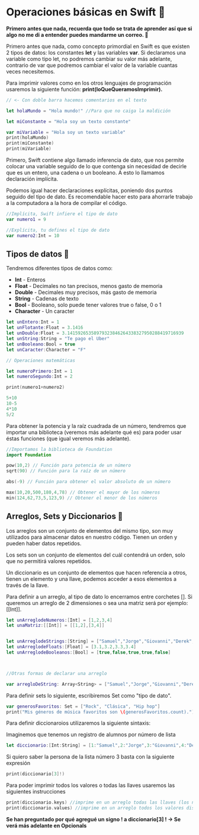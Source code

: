 

# Operaciones básicas en Swift 🐥
 
 **Primero antes que nada, recuerda que todo se trata de aprender así que si algo no me di a entender puedes mandarme un correo. 🐶**
 
 
Primero antes que nada, como concepto primordial en Swift es que existen 2 tipos de datos: los constantes **let** y las variables **var**. Si declaramos una variable como tipo let, no podremos cambiar su valor más adelante, contrario de var que podremos cambiar el valor de la variable cuantas veces necesitemos.

Para imprimir valores como en los otros lenguajes de programación usaremos la siguiente función: **print(loQueQueramosImprimir).**


```swift
// <- Con doble barra hacemos comentarios en el texto

let holaMundo = "Hola mundo!" //Para que no caiga la maldición

let miConstante = "Hola soy un texto constante"

var miVariable = "Hola soy un texto variable"
print(holaMundo)
print(miConstante)
print(miVariable)
```
Primero, Swift contiene algo llamado inferencia de dato, que nos permite colocar una variable seguido de lo que contenga sin necesidad de decirle que es un entero, una cadena o un booleano. A esto lo llamamos declaración implícita.

Podemos igual hacer declaraciones explícitas, poniendo dos puntos seguido del tipo de dato. Es recomendable hacer esto para ahorrarle trabajo a la computadora a la hora de compilar el código.

```swift
//Implícita, Swift infiere el tipo de dato
var numero1 = 9

//Explícita, tu defines el tipo de dato
var numero2:Int = 10


```


## Tipos de datos 🦁

 Tendremos diferentes tipos de datos como:
 
- **Int** - Enteros
- **Float** - Decimales no tan precisos, menos gasto de memoria
- **Double** - Decimales muy precisos, más gasto de memoria
- **String** - Cadenas de texto
- **Bool** - Booleano, solo puede tener valores true o false, 0 o 1
- **Character** - Un caracter
 
```swift
let unEntero:Int = 1
let unFlotante:Float = 3.1416
let unDouble:Float = 3.14159265358979323846264338327950288419716939
let unString:String = "Te pago el Uber"
let unBooleano:Bool = true
let unCaracter:Character = "F"

// Operaciones matemáticas

let numeroPrimero:Int = 1
let numeroSegundo:Int = 2

print(numero1+numero2)

5+10
10-5
4*10
5/2

```

Para obtener la potencia y la raíz cuadrada de un número, tendremos que importar una biblioteca (veremos más adelante qué es) para poder usar éstas funciones (que igual veremos más adelante).


```swift
//Importamos la biblioteca de Foundation
import Foundation

pow(10,2) // Función para potencia de un número
sqrt(90) // Función para la raíz de un número

abs(-9) // Función para obtener el valor absoluto de un número

max(10,20,500,180,4,78) // Obtener el mayor de los números
min(124,62,73,5,123,9) // Obtener el menor de los números

```


## Arreglos, Sets y Diccionarios 🦊

Los arreglos son un conjunto de elementos del mismo tipo, son muy utilizados para almacenar datos en nuestro código. Tienen un orden y pueden haber datos repetidos.

Los sets son un conjunto de elementos del cuál contendrá un orden, solo que no permitirá valores repetidos.

Un diccionario es un conjunto de elementos que hacen referencia a otros, tienen un elemento y una llave, podemos acceder a esos elementos a través de la llave.


Para definir a un arreglo, al tipo de dato lo encerramos entre corchetes []. Si queremos un arreglo de 2 dimensiones o sea una matriz será por ejemplo: [[Int]].

```swift
let unArreglodeNumeros:[Int] = [1,2,3,4]
let unaMatriz:[[Int]] = [[1,2],[3,4]]


let unArreglodeStrings:[String] = ["Samuel","Jorge","Giovanni","Derek","Francisco","Ricardo","Rodrigo","Alfonso"]
let unArreglodeFloats:[Float] = [3.1,3.2,3.3,3.4]
let unArreglodeBooleanos:[Bool] = [true,false,true,true,false]



//Otras formas de declarar una arreglo

var arregloDeString: Array<String> = ["Samuel","Jorge","Giovanni","Derek","Francisco","Ricardo","Rodrigo","Alfonso"]

```


Para definir sets lo siguiente, escribiremos Set como "tipo de dato".

```swift
var generosFavoritos: Set = ["Rock", "Clásica", "Hip hop"]
print("Mis géneros de música favoritos son \(generosFavoritos.count).")

```

Para definir diccionaroios utilizaremos la siguiente sintaxis:

Imaginemos que tenemos un registro de alumnos por número de lista

```swift
let diccionario:[Int:String] = [1:"Samuel",2:"Jorge",3:"Giovanni",4:"Derek",5:"Francisco",6:"Ricardo",7:"Rodrigo",8:"Alfonso"]
```

Si quiero saber la persona de la lista número 3 basta con la siguiente expresión

```swift
print(diccionario[3]!)
```


Para poder imprimir todos los valores o todas las llaves usaremos las siguientes instrucciones

```swift
print(diccionario.keys) //imprime en un arreglo todas las llaves (los números de lista).
print(diccionario.values) //imprime en un arreglo todos los valores disponibles en el diccionario, o sea los nombres de los alumnos.
```

**Se han preguntado por qué agregué un signo ! a diccionario[3] !  -> Se verá más adelante en Opcionals**


